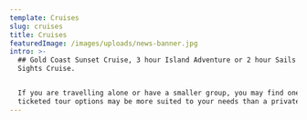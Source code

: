 ```yaml
---
template: Cruises
slug: cruises
title: Cruises
featuredImage: /images/uploads/news-banner.jpg
intro: >-
  ## Gold Coast Sunset Cruise, 3 hour Island Adventure or 2 hour Sails and
  Sights Cruise.


  If you are travelling alone or have a smaller group, you may find one of our
  ticketed tour options may be more suited to your needs than a private charter.
---
```


